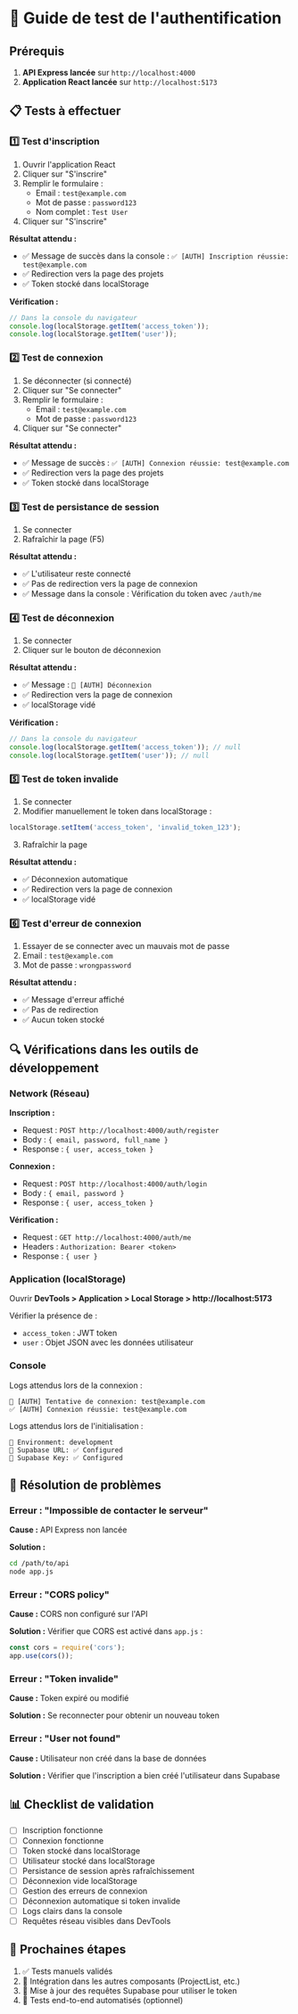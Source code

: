 # 🧪 Guide de test de l'authentification

## Prérequis

1. **API Express lancée** sur `http://localhost:4000`
2. **Application React lancée** sur `http://localhost:5173`

## 📋 Tests à effectuer

### 1️⃣ Test d'inscription

1. Ouvrir l'application React
2. Cliquer sur "S'inscrire"
3. Remplir le formulaire :
   - Email : `test@example.com`
   - Mot de passe : `password123`
   - Nom complet : `Test User`
4. Cliquer sur "S'inscrire"

**Résultat attendu :**
- ✅ Message de succès dans la console : `✅ [AUTH] Inscription réussie: test@example.com`
- ✅ Redirection vers la page des projets
- ✅ Token stocké dans localStorage

**Vérification :**
```javascript
// Dans la console du navigateur
console.log(localStorage.getItem('access_token'));
console.log(localStorage.getItem('user'));
```

### 2️⃣ Test de connexion

1. Se déconnecter (si connecté)
2. Cliquer sur "Se connecter"
3. Remplir le formulaire :
   - Email : `test@example.com`
   - Mot de passe : `password123`
4. Cliquer sur "Se connecter"

**Résultat attendu :**
- ✅ Message de succès : `✅ [AUTH] Connexion réussie: test@example.com`
- ✅ Redirection vers la page des projets
- ✅ Token stocké dans localStorage

### 3️⃣ Test de persistance de session

1. Se connecter
2. Rafraîchir la page (F5)

**Résultat attendu :**
- ✅ L'utilisateur reste connecté
- ✅ Pas de redirection vers la page de connexion
- ✅ Message dans la console : Vérification du token avec `/auth/me`

### 4️⃣ Test de déconnexion

1. Se connecter
2. Cliquer sur le bouton de déconnexion

**Résultat attendu :**
- ✅ Message : `👋 [AUTH] Déconnexion`
- ✅ Redirection vers la page de connexion
- ✅ localStorage vidé

**Vérification :**
```javascript
// Dans la console du navigateur
console.log(localStorage.getItem('access_token')); // null
console.log(localStorage.getItem('user')); // null
```

### 5️⃣ Test de token invalide

1. Se connecter
2. Modifier manuellement le token dans localStorage :
```javascript
localStorage.setItem('access_token', 'invalid_token_123');
```
3. Rafraîchir la page

**Résultat attendu :**
- ✅ Déconnexion automatique
- ✅ Redirection vers la page de connexion
- ✅ localStorage vidé

### 6️⃣ Test d'erreur de connexion

1. Essayer de se connecter avec un mauvais mot de passe
2. Email : `test@example.com`
3. Mot de passe : `wrongpassword`

**Résultat attendu :**
- ✅ Message d'erreur affiché
- ✅ Pas de redirection
- ✅ Aucun token stocké

## 🔍 Vérifications dans les outils de développement

### Network (Réseau)

**Inscription :**
- Request : `POST http://localhost:4000/auth/register`
- Body : `{ email, password, full_name }`
- Response : `{ user, access_token }`

**Connexion :**
- Request : `POST http://localhost:4000/auth/login`
- Body : `{ email, password }`
- Response : `{ user, access_token }`

**Vérification :**
- Request : `GET http://localhost:4000/auth/me`
- Headers : `Authorization: Bearer <token>`
- Response : `{ user }`

### Application (localStorage)

Ouvrir **DevTools > Application > Local Storage > http://localhost:5173**

Vérifier la présence de :
- `access_token` : JWT token
- `user` : Objet JSON avec les données utilisateur

### Console

Logs attendus lors de la connexion :
```
🔐 [AUTH] Tentative de connexion: test@example.com
✅ [AUTH] Connexion réussie: test@example.com
```

Logs attendus lors de l'initialisation :
```
🔧 Environment: development
🔗 Supabase URL: ✅ Configured
🔑 Supabase Key: ✅ Configured
```

## 🐛 Résolution de problèmes

### Erreur : "Impossible de contacter le serveur"

**Cause :** API Express non lancée

**Solution :**
```bash
cd /path/to/api
node app.js
```

### Erreur : "CORS policy"

**Cause :** CORS non configuré sur l'API

**Solution :** Vérifier que CORS est activé dans `app.js` :
```javascript
const cors = require('cors');
app.use(cors());
```

### Erreur : "Token invalide"

**Cause :** Token expiré ou modifié

**Solution :** Se reconnecter pour obtenir un nouveau token

### Erreur : "User not found"

**Cause :** Utilisateur non créé dans la base de données

**Solution :** Vérifier que l'inscription a bien créé l'utilisateur dans Supabase

## 📊 Checklist de validation

- [ ] Inscription fonctionne
- [ ] Connexion fonctionne
- [ ] Token stocké dans localStorage
- [ ] Utilisateur stocké dans localStorage
- [ ] Persistance de session après rafraîchissement
- [ ] Déconnexion vide localStorage
- [ ] Gestion des erreurs de connexion
- [ ] Déconnexion automatique si token invalide
- [ ] Logs clairs dans la console
- [ ] Requêtes réseau visibles dans DevTools

## 🎯 Prochaines étapes

1. ✅ Tests manuels validés
2. 🔄 Intégration dans les autres composants (ProjectList, etc.)
3. 🔄 Mise à jour des requêtes Supabase pour utiliser le token
4. 🔄 Tests end-to-end automatisés (optionnel)
